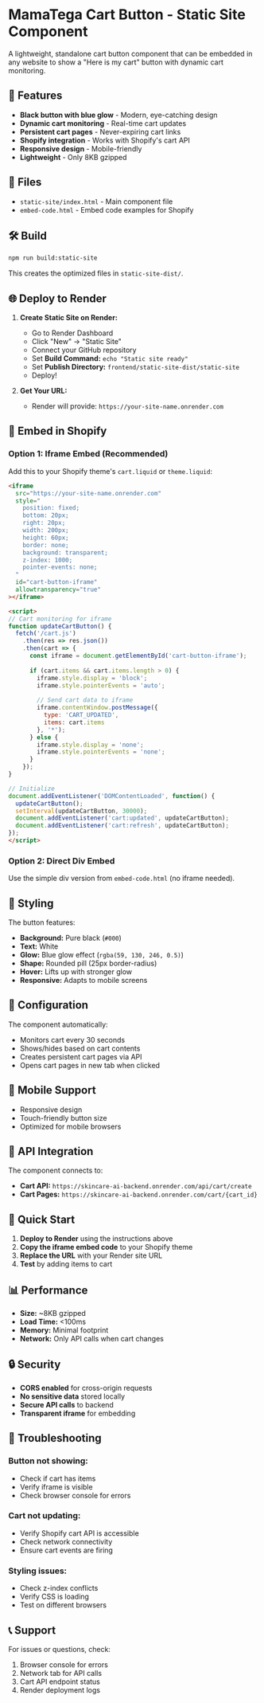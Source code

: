 # MamaTega Cart Button - Static Site Component

A lightweight, standalone cart button component that can be embedded in any website to show a "Here is my cart" button with dynamic cart monitoring.

## 🚀 Features

- **Black button with blue glow** - Modern, eye-catching design
- **Dynamic cart monitoring** - Real-time cart updates
- **Persistent cart pages** - Never-expiring cart links
- **Shopify integration** - Works with Shopify's cart API
- **Responsive design** - Mobile-friendly
- **Lightweight** - Only 8KB gzipped

## 📁 Files

- `static-site/index.html` - Main component file
- `embed-code.html` - Embed code examples for Shopify

## 🛠️ Build

```bash
npm run build:static-site
```

This creates the optimized files in `static-site-dist/`.

## 🌐 Deploy to Render

1. **Create Static Site on Render:**
   - Go to Render Dashboard
   - Click "New" → "Static Site"
   - Connect your GitHub repository
   - Set **Build Command:** `echo "Static site ready"`
   - Set **Publish Directory:** `frontend/static-site-dist/static-site`
   - Deploy!

2. **Get Your URL:**
   - Render will provide: `https://your-site-name.onrender.com`

## 🔗 Embed in Shopify

### Option 1: Iframe Embed (Recommended)

Add this to your Shopify theme's `cart.liquid` or `theme.liquid`:

```html
<iframe 
  src="https://your-site-name.onrender.com" 
  style="
    position: fixed;
    bottom: 20px;
    right: 20px;
    width: 200px;
    height: 60px;
    border: none;
    background: transparent;
    z-index: 1000;
    pointer-events: none;
  "
  id="cart-button-iframe"
  allowtransparency="true"
></iframe>

<script>
// Cart monitoring for iframe
function updateCartButton() {
  fetch('/cart.js')
    .then(res => res.json())
    .then(cart => {
      const iframe = document.getElementById('cart-button-iframe');
      
      if (cart.items && cart.items.length > 0) {
        iframe.style.display = 'block';
        iframe.style.pointerEvents = 'auto';
        
        // Send cart data to iframe
        iframe.contentWindow.postMessage({
          type: 'CART_UPDATED',
          items: cart.items
        }, '*');
      } else {
        iframe.style.display = 'none';
        iframe.style.pointerEvents = 'none';
      }
    });
}

// Initialize
document.addEventListener('DOMContentLoaded', function() {
  updateCartButton();
  setInterval(updateCartButton, 30000);
  document.addEventListener('cart:updated', updateCartButton);
  document.addEventListener('cart:refresh', updateCartButton);
});
</script>
```

### Option 2: Direct Div Embed

Use the simple div version from `embed-code.html` (no iframe needed).

## 🎨 Styling

The button features:
- **Background:** Pure black (`#000`)
- **Text:** White
- **Glow:** Blue glow effect (`rgba(59, 130, 246, 0.5)`)
- **Shape:** Rounded pill (25px border-radius)
- **Hover:** Lifts up with stronger glow
- **Responsive:** Adapts to mobile screens

## 🔧 Configuration

The component automatically:
- Monitors cart every 30 seconds
- Shows/hides based on cart contents
- Creates persistent cart pages via API
- Opens cart pages in new tab when clicked

## 📱 Mobile Support

- Responsive design
- Touch-friendly button size
- Optimized for mobile browsers

## 🔗 API Integration

The component connects to:
- **Cart API:** `https://skincare-ai-backend.onrender.com/api/cart/create`
- **Cart Pages:** `https://skincare-ai-backend.onrender.com/cart/{cart_id}`

## 🚀 Quick Start

1. **Deploy to Render** using the instructions above
2. **Copy the iframe embed code** to your Shopify theme
3. **Replace the URL** with your Render site URL
4. **Test** by adding items to cart

## 📊 Performance

- **Size:** ~8KB gzipped
- **Load Time:** <100ms
- **Memory:** Minimal footprint
- **Network:** Only API calls when cart changes

## 🔒 Security

- **CORS enabled** for cross-origin requests
- **No sensitive data** stored locally
- **Secure API calls** to backend
- **Transparent iframe** for embedding

## 🐛 Troubleshooting

### Button not showing:
- Check if cart has items
- Verify iframe is visible
- Check browser console for errors

### Cart not updating:
- Verify Shopify cart API is accessible
- Check network connectivity
- Ensure cart events are firing

### Styling issues:
- Check z-index conflicts
- Verify CSS is loading
- Test on different browsers

## 📞 Support

For issues or questions, check:
1. Browser console for errors
2. Network tab for API calls
3. Cart API endpoint status
4. Render deployment logs 